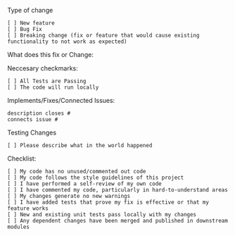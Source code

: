 Type of change

    [ ] New feature
    [ ] Bug Fix
    [ ] Breaking change (fix or feature that would cause existing functionality to not work as expected)

What does this fix or Change:


Neccesary checkmarks:

    [ ] All Tests are Passing
    [ ] The code will run locally

Implements/Fixes/Connected Issues:

    description closes #
    connects issue #


Testing Changes

    [ ] Please describe what in the world happened

Checklist:

    [ ] My code has no unused/commented out code
    [ ] My code follows the style guidelines of this project
    [ ] I have performed a self-review of my own code
    [ ] I have commented my code, particularly in hard-to-understand areas
    [ ] My changes generate no new warnings
    [ ] I have added tests that prove my fix is effective or that my feature works
    [ ] New and existing unit tests pass locally with my changes
    [ ] Any dependent changes have been merged and published in downstream modules
 
